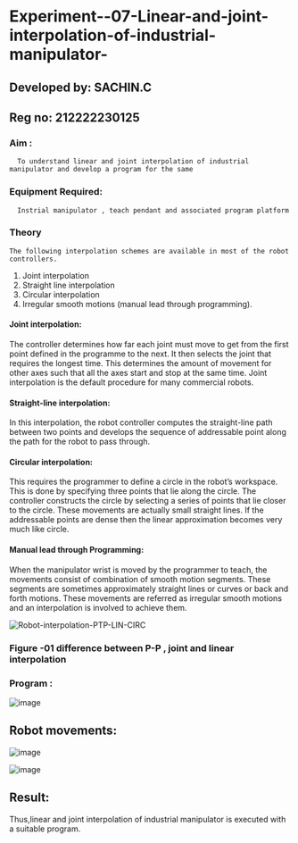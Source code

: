 # Experiment--07-Linear-and-joint-interpolation-of-industrial-manipulator-

## Developed by: SACHIN.C
## Reg no: 212222230125

### Aim :
      To understand linear and joint interpolation of industrial manipulator and develop a program for the same 
      
### Equipment Required: 
      Instrial manipulator , teach pendant and associated program platform 
      
### Theory 
    The following interpolation schemes are available in most of the robot controllers.
1. Joint interpolation
2. Straight line interpolation
3. Circular interpolation
4. Irregular smooth motions (manual lead through programming).
#### Joint interpolation: 
The controller determines how far each joint must move to get from the first point defined in the programme to the next. It then selects the joint that
requires the longest time. This determines the amount of movement for other axes such that all the axes start and stop at the same time. Joint interpolation is the default procedure for many commercial robots.

#### Straight-line interpolation: 
In this interpolation, the robot controller computes the straight-line path between two points and develops the sequence of addressable point along the path for the robot to pass through.

#### Circular interpolation: 
This requires the programmer to define a circle in the
robot’s workspace. This is done by specifying three points that lie along the circle. The controller constructs the circle by selecting a series of points that lie closer to the circle. These movements are actually small straight lines. If the addressable points are dense then the linear approximation becomes very much like circle.


#### Manual lead through Programming: 
When the manipulator wrist is moved by the programmer to teach, the movements consist of combination of smooth motion segments. These segments are sometimes approximately straight lines or curves or back and forth motions. These movements are referred as irregular smooth motions and an interpolation is involved to achieve them.

![Robot-interpolation-PTP-LIN-CIRC](https://user-images.githubusercontent.com/36288975/201615171-d0886aaa-8220-4b0c-8a1d-3d8a5c69c76a.png)

### Figure -01 difference between P-P , joint and linear interpolation 

### Program : 

![image](https://github.com/vinushcv/Experiment--07-Linear-and-joint-interpolation-of-industrial-manipulator-/assets/113975318/63300663-3666-449b-989f-90c8c97089bd)

## Robot movements:

![image](https://github.com/vinushcv/Experiment--07-Linear-and-joint-interpolation-of-industrial-manipulator-/assets/113975318/b2660fd9-6430-42f5-a450-13ef489d104b)

![image](https://github.com/vinushcv/Experiment--07-Linear-and-joint-interpolation-of-industrial-manipulator-/assets/113975318/0227b37a-9cf7-48ff-9707-79ac2613de84)

## Result:
Thus,linear and joint interpolation of industrial manipulator is executed with a suitable program.
